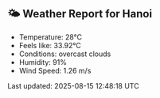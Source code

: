 <!-- WEATHER-START -->
## 🌤 Weather Report for Hanoi

- Temperature: 28°C
- Feels like: 33.92°C
- Conditions: overcast clouds
- Humidity: 91%
- Wind Speed: 1.26 m/s

Last updated: 2025-08-15 12:48:18 UTC
<!-- WEATHER-END -->
